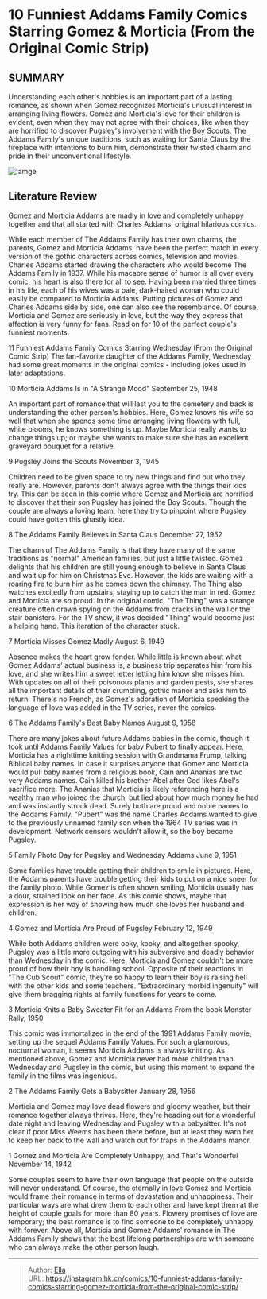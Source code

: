 # 10 Funniest Addams Family Comics Starring Gomez &amp; Morticia (From the Original Comic Strip)


## SUMMARY 


 Understanding each other&#39;s hobbies is an important part of a lasting romance, as shown when Gomez recognizes Morticia&#39;s unusual interest in arranging living flowers. 
 Gomez and Morticia&#39;s love for their children is evident, even when they may not agree with their choices, like when they are horrified to discover Pugsley&#39;s involvement with the Boy Scouts. 
 The Addams Family&#39;s unique traditions, such as waiting for Santa Claus by the fireplace with intentions to burn him, demonstrate their twisted charm and pride in their unconventional lifestyle. 

![iamge](https://static1.srcdn.com/wordpress/wp-content/uploads/2023/11/gomez-and-morticia-featured.jpg)

## Literature Review

Gomez and Morticia Addams are madly in love and completely unhappy together and that all started with Charles Addams&#39; original hilarious comics.




While each member of The Addams Family has their own charms, the parents, Gomez and Morticia Addams, have been the perfect match in every version of the gothic characters across comics, television and movies. Charles Addams started drawing the characters who would become The Addams Family in 1937. While his macabre sense of humor is all over every comic, his heart is also there for all to see.
Having been married three times in his life, each of his wives was a pale, dark-haired woman who could easily be compared to Morticia Addams. Putting pictures of Gomez and Charles Addams side by side, one can also see the resemblance. Of course, Morticia and Gomez are seriously in love, but the way they express that affection is very funny for fans. Read on for 10 of the perfect couple&#39;s funniest moments.
            
 
 11 Funniest Addams Family Comics Starring Wednesday (From the Original Comic Strip) 
The fan-favorite daughter of the Addams Family, Wednesday had some great moments in the original comics - including jokes used in later adaptations.












 








 10  Morticia Addams Is in &#34;A Strange Mood&#34; 
September 25, 1948

        

An important part of romance that will last you to the cemetery and back is understanding the other person&#39;s hobbies. Here, Gomez knows his wife so well that when she spends some time arranging living flowers with full, white blooms, he knows something is up. Maybe Morticia really wants to change things up; or maybe she wants to make sure she has an excellent graveyard bouquet for a relative.





 9  Pugsley Joins the Scouts 
November 3, 1945

        

Children need to be given space to try new things and find out who they really are. However, parents don&#39;t always agree with the things their kids try. This can be seen in this comic where Gomez and Morticia are horrified to discover that their son Pugsley has joined the Boy Scouts. Though the couple are always a loving team, here they try to pinpoint where Pugsley could have gotten this ghastly idea.





 8  The Addams Family Believes in Santa Claus 
December 27, 1952

        

The charm of The Addams Family is that they have many of the same traditions as &#34;normal&#34; American families, but just a little twisted. Gomez delights that his children are still young enough to believe in Santa Claus and wait up for him on Christmas Eve. However, the kids are waiting with a roaring fire to burn him as he comes down the chimney. The Thing also watches excitedly from upstairs, staying up to catch the man in red. Gomez and Morticia are so proud.
In the original comic, &#34;The Thing&#34; was a strange creature often drawn spying on the Addams from cracks in the wall or the stair banisters. For the TV show, it was decided &#34;Thing&#34; would become just a helping hand. This iteration of the character stuck. 






 7  Morticia Misses Gomez Madly 
August 6, 1949

        

Absence makes the heart grow fonder. While little is known about what Gomez Addams&#39; actual business is, a business trip separates him from his love, and she writes him a sweet letter letting him know she misses him. With updates on all of their poisonous plants and garden pests, she shares all the important details of their crumbling, gothic manor and asks him to return. There&#39;s no French, as Gomez&#39;s adoration of Morticia speaking the language of love was added in the TV series, never the comics.





 6  The Addams Family&#39;s Best Baby Names 
August 9, 1958

        

There are many jokes about future Addams babies in the comic, though it took until Addams Family Values for baby Pubert to finally appear. Here, Morticia has a nighttime knitting session with Grandmama Frump, talking Biblical baby names. In case it surprises anyone that Gomez and Morticia would pull baby names from a religious book, Cain and Ananias are two very Addams names. Cain killed his brother Abel after God likes Abel&#39;s sacrifice more. The Ananias that Morticia is likely referencing here is a wealthy man who joined the church, but lied about how much money he had and was instantly struck dead. Surely both are proud and noble names to the Addams Family.
&#34;Pubert&#34; was the name Charles Addams wanted to give to the previously unnamed family son when the 1964 TV series was in development. Network censors wouldn&#39;t allow it, so the boy became Pugsley. 






 5  Family Photo Day for Pugsley and Wednesday Addams 
June 9, 1951
        

Some families have trouble getting their children to smile in pictures. Here, the Addams parents have trouble getting their kids to put on a nice sneer for the family photo. While Gomez is often shown smiling, Morticia usually has a dour, strained look on her face. As this comic shows, maybe that expression is her way of showing how much she loves her husband and children.





 4  Gomez and Morticia Are Proud of Pugsley 
February 12, 1949

        

While both Addams children were ooky, kooky, and altogether spooky, Pugsley was a little more outgoing with his subversive and deadly behavior than Wednesday in the comic. Here, Morticia and Gomez couldn&#39;t be more proud of how their boy is handling school. Opposite of their reactions in &#34;The Cub Scout&#34; comic, they&#39;re so happy to learn their boy is raising hell with the other kids and some teachers. &#34;Extraordinary morbid ingenuity&#34; will give them bragging rights at family functions for years to come.





 3  Morticia Knits a Baby Sweater Fit for an Addams 
From the book Monster Rally, 1950

        

 This comic was immortalized in the end of the 1991 Addams Family movie, setting up the sequel Addams Family Values. For such a glamorous, nocturnal woman, it seems Morticia Addams is always knitting. As mentioned above, Gomez and Morticia never had more children than Wednesday and Pugsley in the comic, but using this moment to expand the family in the films was ingenious.





 2  The Addams Family Gets a Babysitter 
January 28, 1956

        

Morticia and Gomez may love dead flowers and gloomy weather, but their romance together always thrives. Here, they&#39;re heading out for a wonderful date night and leaving Wednesday and Pugsley with a babysitter. It&#39;s not clear if poor Miss Weems has been there before, but at least they warn her to keep her back to the wall and watch out for traps in the Addams manor.





 1  Gomez and Morticia Are Completely Unhappy, and That&#39;s Wonderful 
November 14, 1942
        

Some couples seem to have their own language that people on the outside will never understand. Of course, the eternally in love Gomez and Morticia would frame their romance in terms of devastation and unhappiness. Their particular ways are what drew them to each other and have kept them at the height of couple goals for more than 80 years. Flowery promises of love are temporary; the best romance is to find someone to be completely unhappy with forever. Above all, Morticia and Gomez Addams&#39; romance in The Addams Family shows that the best lifelong partnerships are with someone who can always make the other person laugh. 

---

> Author: [Ella](https://instagram.hk.cn/)  
> URL: https://instagram.hk.cn/comics/10-funniest-addams-family-comics-starring-gomez-morticia-from-the-original-comic-strip/  

